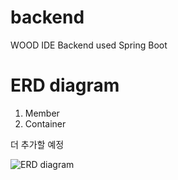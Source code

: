 # backend
WOOD IDE Backend used Spring Boot

# ERD diagram

1. Member
2. Container

더 추가할 예정

![ERD diagram](https://user-images.githubusercontent.com/78399203/167126042-69d78ab3-2562-430e-9351-9f47fc9853ac.png)

